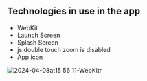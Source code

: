 ## Technologies in use in the app
* WebKit
* Launch Screen
* Splash Screen
* js double touch zoom is disabled
* App icon

![2024-04-08at15 56 11-WebKitr](https://github.com/user-attachments/assets/28e4b7ba-7973-4c8f-af78-78ad45410c54)

